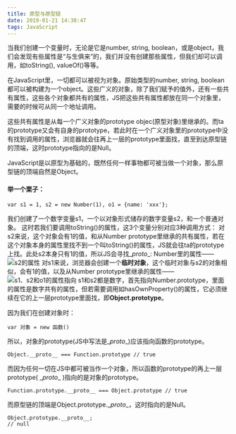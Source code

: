 ```yaml
---
title: 原型与原型链
date: 2019-01-21 14:38:47
tags: JavaScript
---
```


当我们创建一个变量时，无论是它是number, string, boolean，或是object，我们会发现有些属性是“与生俱来”的，我们并没有创建那些属性，但我们却可以调用，如toString(), valueOf()等等。

在JavaScript里，一切都可以被视为对象。原始类型的number, string, boolean都可以被构建为一个object。这些广义的对象，除了我们赋予的值外，还有一些共有属性，这些各个对象都共有的属性，JS把这些共有属性都放在同一个对象里，需要的时候可从同一个地址调用。

这些共有属性是从每一个广义对象的prototype objec(原型对象)里继承的。而ta的prototype又会有自身的prototype，若此时在一个广义对象里的prototype中没有找到调用的属性，浏览器就会往再上一层的prototype里面找，直至到达原型链的顶端，这时prototype指向的是Null。

JavaScript是以原型为基础的，既然任何一样事物都可被当做一个对象，那么原型链的顶端自然是Object。
#### 举一个栗子：
```
var s1 = 1, s2 = new Number(1), o1 = {name: 'xxx'};
```
我们创建了一个数字变量s1，一个以对象形式储存的数字变量s2，和一个普通对象。
这时若我们要调用toString()的属性，这3个变量分别对应3种调用方式：
对s2来说，这个对象会有1的值，和从Number prototype里继承的共有属性，若在这个对象本身的属性里找不到一个叫toString()的属性，JS就会往ta的prototype上找。此处s2本身只有1的值，所以JS会寻找\__proto__: Number里的属性——
![s2的属性](http://imglf5.nosdn0.126.net/img/RW5xeGhweHowWDRwUDBoZXBiYzFPUHhuSUszYXUwUkhaVUJyWFl5eGp6ZVdKQlp3Q015ZVhRPT0.png?imageView&thumbnail=500x0&quality=96&stripmeta=0)
对s1来说，浏览器会创建一个**临时对象**，这个临时对象与s2的对象相似，会有1的值，以及从Number prototype里继承的属性——
![s1、s2和o1的属性指向](http://imglf5.nosdn0.126.net/img/RW5xeGhweHowWDRwUDBoZXBiYzFPRjJFTzNuVnVVYjlPU3NEcm5maDgyTXZDandxUXlINnh3PT0.png?imageView&thumbnail=500x0&quality=96&stripmeta=0)
s1和s2都是数字，首先指向Number.prototype，里面的属性是数字共有的属性，但若需要调用如hasOwnProperty()的属性，它必须继续在它的上一层prototype里面找，即**Object.prototype**。

因为我们在创建对象时：
```
var 对象 = new 函数()
```
所以，对象的prototype(JS中写法是\__proto__)应该指向函数的prototype。
```
Object.__proto__ === Function.prototype // true
```
而因为任何一切在JS中都可被当作一个对象，所以函数的prototype的再上一层prototype( \__proto__ )指向的是对象的prototype。
```
Function.prototype.__proto__ === Object.prototype // true
```
而原型链的顶端是Object.prototype.\__proto__，这时指向的是Null。
```
Object.prototype.__proto__;
// null
```
